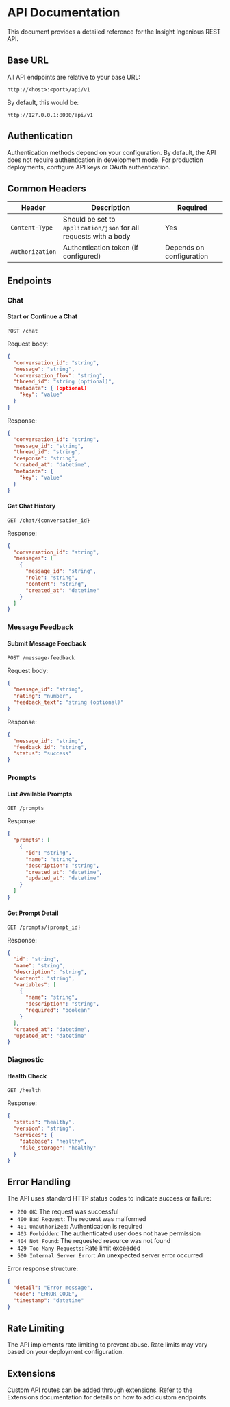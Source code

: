 # API Documentation

This document provides a detailed reference for the Insight Ingenious REST API.

## Base URL

All API endpoints are relative to your base URL:
```
http://<host>:<port>/api/v1
```

By default, this would be:
```
http://127.0.0.1:8000/api/v1
```

## Authentication

Authentication methods depend on your configuration. By default, the API does not require authentication in development mode. For production deployments, configure API keys or OAuth authentication.

## Common Headers

| Header | Description | Required |
|--------|-------------|----------|
| `Content-Type` | Should be set to `application/json` for all requests with a body | Yes |
| `Authorization` | Authentication token (if configured) | Depends on configuration |

## Endpoints

### Chat

#### Start or Continue a Chat

```
POST /chat
```

Request body:
```json
{
  "conversation_id": "string",
  "message": "string",
  "conversation_flow": "string",
  "thread_id": "string (optional)",
  "metadata": { (optional)
    "key": "value"
  }
}
```

Response:
```json
{
  "conversation_id": "string",
  "message_id": "string",
  "thread_id": "string",
  "response": "string",
  "created_at": "datetime",
  "metadata": {
    "key": "value"
  }
}
```

#### Get Chat History

```
GET /chat/{conversation_id}
```

Response:
```json
{
  "conversation_id": "string",
  "messages": [
    {
      "message_id": "string",
      "role": "string",
      "content": "string",
      "created_at": "datetime"
    }
  ]
}
```

### Message Feedback

#### Submit Message Feedback

```
POST /message-feedback
```

Request body:
```json
{
  "message_id": "string",
  "rating": "number",
  "feedback_text": "string (optional)"
}
```

Response:
```json
{
  "message_id": "string",
  "feedback_id": "string",
  "status": "success"
}
```

### Prompts

#### List Available Prompts

```
GET /prompts
```

Response:
```json
{
  "prompts": [
    {
      "id": "string",
      "name": "string",
      "description": "string",
      "created_at": "datetime",
      "updated_at": "datetime"
    }
  ]
}
```

#### Get Prompt Detail

```
GET /prompts/{prompt_id}
```

Response:
```json
{
  "id": "string",
  "name": "string",
  "description": "string",
  "content": "string",
  "variables": [
    {
      "name": "string",
      "description": "string",
      "required": "boolean"
    }
  ],
  "created_at": "datetime",
  "updated_at": "datetime"
}
```

### Diagnostic

#### Health Check

```
GET /health
```

Response:
```json
{
  "status": "healthy",
  "version": "string",
  "services": {
    "database": "healthy",
    "file_storage": "healthy"
  }
}
```

## Error Handling

The API uses standard HTTP status codes to indicate success or failure:

- `200 OK`: The request was successful
- `400 Bad Request`: The request was malformed
- `401 Unauthorized`: Authentication is required
- `403 Forbidden`: The authenticated user does not have permission
- `404 Not Found`: The requested resource was not found
- `429 Too Many Requests`: Rate limit exceeded
- `500 Internal Server Error`: An unexpected server error occurred

Error response structure:
```json
{
  "detail": "Error message",
  "code": "ERROR_CODE",
  "timestamp": "datetime"
}
```

## Rate Limiting

The API implements rate limiting to prevent abuse. Rate limits may vary based on your deployment configuration.

## Extensions

Custom API routes can be added through extensions. Refer to the Extensions documentation for details on how to add custom endpoints.
